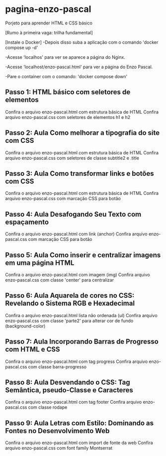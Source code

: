 # pagina-enzo-pascal
Porjeto para aprender HTML e CSS básico

[Rumo à primeira vaga: trilha fundamental]

[Instale o Docker]
-Depois disso suba a aplicação com o comando
    'docker compose up -d'

-Acesse 'localhos' para ver se aparece a página do Nginx.

-Acesse 'localhost/enzo-pascal.html' para ver a página do Enzo Pascal.

-Pare o container com o comando:
    'docker compose down'
    

## Passo 1: HTML básico com seletores de elementos
Confira o arquivo enzo-pascal.html com estrutura básica de HTML
Confira  arquivo enzo-pascal.css com seletores de elementos h1 e h2

## Passo 2: Aula Como melhorar a tipografia do site com CSS
Confira o arquivo enzo-pascal.html com estrutura básica de HTML
Confira  arquivo enzo-pascal.css com seletores de classe subtitle2 e .title

## Passo 3: Aula Como transformar links e botões com CSS
Confira o arquivo enzo-pascal.html com estrutura básica de HTML
Confira  arquivo enzo-pascal.css com marcação CSS para botão

## Passo 4: Aula Desafogando Seu Texto com espaçamento
Confira o arquivo enzo-pascal.html com link (anchor)
Confira  arquivo enzo-pascal.css com marcação CSS para botão 
## Passo 5: Aula Como inserir e centralizar imagens em uma página HTML
Confira o arquivo enzo-pascal.html com imagem (img)
Confira  arquivo enzo-pascal.css com classe 'center' para centralizar

## Passo 6: Aula Aquarela de cores no CSS: Revelando o Sistema RGB e Hexadecimal
Confira o arquivo enzo-pascal.html lista não ordenada (ul)
Confira  arquivo enzo-pascal.css com classe 'parte2' para alterar cor de fundo (background-color)

## Passo 7: Aula Incorporando Barras de Progresso com HTML e CSS
Confira o arquivo enzo-pascal.html com tag progress
Confira  arquivo enzo-pascal.css com classe barra-progresso

## Passo 8: Aula Desvendando o CSS: Tag Semântica, pseudo-Classe e Caracteres
Confira o arquivo enzo-pascal.html com tag footer
Confira  arquivo enzo-pascal.css com classe rodape

## Passo 9: Aula Letras com Estilo: Dominando as Fontes no Desenvolvimento Web
Confira o arquivo enzo-pascal.html com import de fonte da web
Confira  arquivo enzo-pascal.css com font family Montserrat